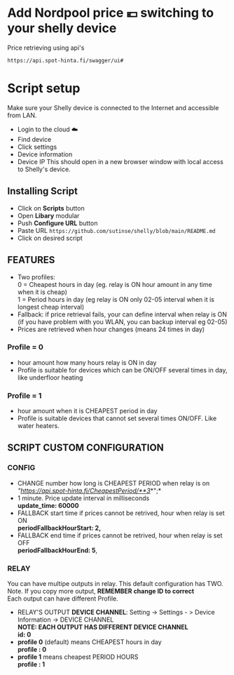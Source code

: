 # Add Nordpool price 💶 switching to your shelly device
 
Price retrieving using api's 
```
https://api.spot-hinta.fi/swagger/ui#
```

# Script setup
Make sure your Shelly device is connected to the Internet and accessible from LAN.
* Login to the cloud ☁️
* Find device
* Click settings
* Device information
* Device IP
This should open in a new browser window with local access to Shelly's device.
 
## Installing Script
 
* Click on **Scripts** button
* Open **Libary** modular
* Push **Configure URL** button
* Paste URL `https://github.com/sutinse/shelly/blob/main/README.md`
* Click on desired script
 
## FEATURES
* Two profiles:   
  0 = Cheapest hours in day (eg. relay is ON hour amount in any time when it is cheap)   
  1 = Period hours in day (eg relay is ON only 02-05 interval when it is longest cheap interval)   
* Fallback: if price retrieval fails, your can define interval when relay is ON    
(if you have problem with you WLAN, you can backup interval eg 02-05)
* Prices are retrieved when hour changes (means 24 times in day)

### Profile = 0
* hour amount how many hours relay is ON in day
* Profile is suitable for devices which can be ON/OFF several times in day, like underfloor heating

### Profile = 1
* hour amount when it is CHEAPEST period in day
* Profile is suitable devices that cannot set several times ON/OFF. Like water heaters.



## SCRIPT CUSTOM CONFIGURATION

### CONFIG
* CHANGE number how long is CHEAPEST PERIOD when relay is on  
   *"https://api.spot-hinta.fi/CheapestPeriod/**3**";*
* 1 minute. Price update interval in milliseconds   
    **update_time: 60000**
* FALLBACK start time if prices cannot be retrived, hour when relay is set ON   
   **periodFallbackHourStart: 2,**
 * FALLBACK end time if prices cannot be retrived, hour when relay is set OFF   
    **periodFallbackHourEnd: 5**,

### RELAY
You can have multipe outputs in relay. This default configuration has TWO.   
Note. If you copy more output, **REMEMBER change ID to correct**   
Each output can have different Profile.   
   
* RELAY'S OUTPUT **DEVICE CHANNEL**: Setting -> Settings  - > Device Information -> DEVICE CHANNEL   
  **NOTE: EACH OUTPUT HAS DIFFERENT DEVICE CHANNEL**  
    **id: 0**
* **profile 0** (default) means CHEAPEST hours in day  
    **profile : 0**
* **profile 1** means cheapest PERIOD HOURS  
    **profile : 1**




